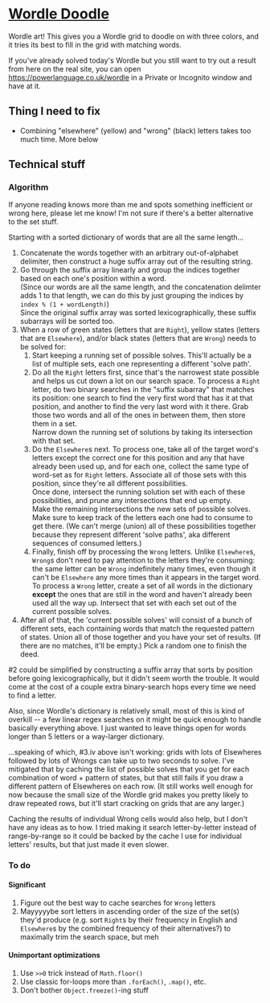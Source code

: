 # [Wordle Doodle](https://supposedly.github.io/wordledoodle)

Wordle art! This gives you a Wordle grid to doodle on with three colors, and it tries its best to fill in the grid with matching words.

If you've already solved today's Wordle but you still want to try out a result from here on the real site,
you can open https://powerlanguage.co.uk/wordle in a Private or Incognito window and have at it.

## Thing I need to fix
- Combining "elsewhere" (yellow) and "wrong" (black) letters takes too much time. More below

## Technical stuff

### Algorithm
If anyone reading knows more than me and spots something inefficient or wrong here, please let me know! I'm not sure if there's
a better alternative to the set stuff.

Starting with a sorted dictionary of words that are all the same length...
1. Concatenate the words together with an arbitrary out-of-alphabet delimiter, then construct a huge suffix array out of the resulting string.
2. Go through the suffix array linearly and group the indices together based on each one's position within a word.  
   (Since our words are all the same length, and the concatenation delimter adds 1 to that length, we can do this by just
   grouping the indices by `index % (1 + wordLength)`)  
   Since the original suffix array was sorted lexicographically, these suffix subarrays will be sorted too.
3. When a row of green states (letters that are `Right`), yellow states (letters that are `Elsewhere`), and/or black states
   (letters that are `Wrong`) needs to be solved for:
    1. Start keeping a running set of possible solves. This'll actually be a list of multiple sets, each one representing a different 'solve path'.
    2. Do all the `Right` letters first, since that's the narrowest state possible and helps us cut down a lot on our search space.
       To process a `Right` letter, do two binary searches in the "suffix subarray" that matches its position: one search to find
       the very first word that has it at that position, and another to find the very last word with it there. Grab those two
       words and all of the ones in between them, then store them in a set.  
       Narrow down the running set of solutions by taking its intersection with that set.  
    3. Do the `Elsewhere`s next. To process one, take all of the target word's letters except the correct one for this position and
       any that have already been used up, and for each one, collect the same type of word-set as for `Right` letters. Associate
       all of those sets with this position, since they're all different possibilities.  
       Once done, intersect the running solution set with each of these possibilities, and prune any intersections that end up empty.  
       Make the remaining intersections the new sets of possible solves. Make sure to keep track of the letters each one had to consume to
       get there. (We can't merge (union) all of these possibilities together because they represent different 'solve paths', aka
       different sequences of consumed letters.)
    4. Finally, finish off by processing the `Wrong` letters. Unlike `Elsewhere`s, `Wrong`s don't need to pay attention to the letters
       they're consuming: the same letter can be `Wrong` indefinitely many times, even though it can't be `Elsewhere` any more times
       than it appears in the target word.  
       To process a `Wrong` letter, create a set of all words in the dictionary **except** the ones that are still in the word and
       haven't already been used all the way up. Intersect that set with each set out of the current possible solves.
4. After all of that, the 'current possible solves' will consist of a bunch of different sets, each containing words that match
   the requested pattern of states. Union all of those together and you have your set of results. (If there are no matches, it'll be
   empty.) Pick a random one to finish the deed.

\#2 could be simplified by constructing a suffix array that sorts by position before going lexicographically, but it didn't
seem worth the trouble. It would come at the cost of a couple extra binary-search hops every time we need to find a letter.

Also, since Wordle's dictionary is relatively small, most of this is kind of overkill -- a few linear regex searches on it might be quick
enough to handle basically everything above. I just wanted to leave things open for words longer than 5 letters or a way-larger dictionary.

...speaking of which, #3.iv above isn't working: grids with lots of Elsewheres followed by lots of Wrongs can take up to two seconds
to solve. I've mitigated that by caching the list of possible solves that you get for each combination of word + pattern of states,
but that still fails if you draw a different pattern of Elsewheres on each row. (It still works well enough for now because the small
size of the Wordle grid makes you pretty likely to draw repeated rows, but it'll start cracking on grids that are any larger.)

Caching the results of individual Wrong cells would also help, but I don't have any ideas as to how. I tried making it search
letter-by-letter instead of range-by-range so it could be backed by the cache I use for individual letters' results, but that just
made it even slower.

### To do

#### Significant
1. Figure out the best way to cache searches for `Wrong` letters
2. Mayyyyybe sort letters in ascending order of the size of the set(s) they'd produce (e.g. sort `Right`s by their frequency in
   English and `Elsewhere`s by the combined frequency of their alternatives?) to maximally trim the search space, but meh

#### Unimportant optimizations
1. Use `>>0` trick instead of `Math.floor()`
2. Use classic for-loops more than `.forEach()`, `.map()`, etc.
3. Don't bother `Object.freeze()`-ing stuff
